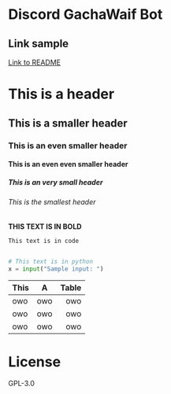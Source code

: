 
# Discord GachaWaif Bot

## Link sample
[Link to README](https://github.com/JanzenAguila/GachaWaif/blob/master/README.md)

# This is a header

## This is a smaller header

### This is an even smaller header

#### This is an even even smaller header

##### This is an very small header

###### This is the smallest header

**THIS TEXT IS IN BOLD**

`This text is in code`

```python

# This text is in python
x = input("Sample input: ")

```

| This          | A             | Table |
| ------------- |:-------------:| -----:|
| owo           | owo           | owo   |
| owo           | owo           | owo   |
| owo           | owo           | owo   |

# License
GPL-3.0
